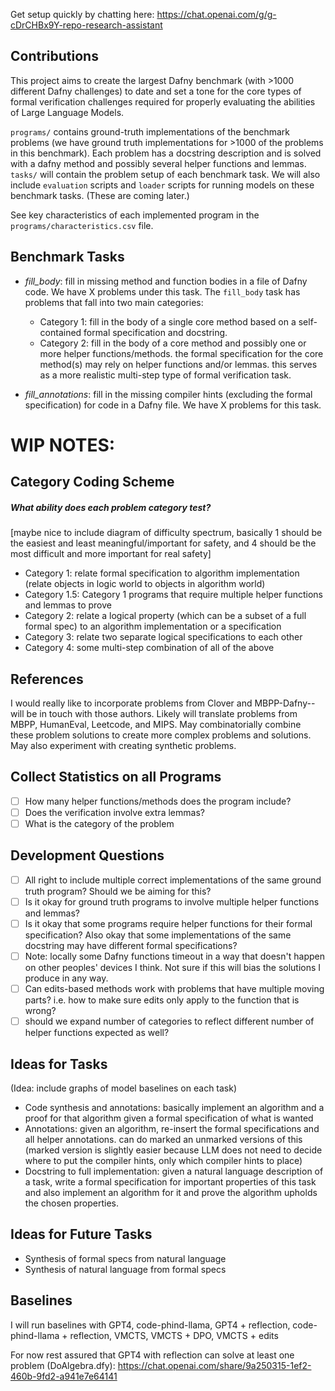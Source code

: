Get setup quickly by chatting here: https://chat.openai.com/g/g-cDrCHBx9Y-repo-research-assistant 

## Contributions
This project aims to create the largest Dafny benchmark (with >1000 different Dafny challenges) to date and set a tone for the core types of formal verification challenges required for properly evaluating the abilities of Large Language Models. 

`programs/` contains ground-truth implementations of the benchmark problems (we have ground truth implementations for >1000 of the problems in this benchmark). Each problem has a docstring description and is solved with a dafny method and possibly several helper functions and lemmas. `tasks/` will contain the problem setup of each benchmark task. We will also include `evaluation` scripts and `loader` scripts for running models on these benchmark tasks. (These are coming later.)

See key characteristics of each implemented program in the `programs/characteristics.csv` file.

## Benchmark Tasks
* *fill_body*: fill in missing method and function bodies in a file of Dafny code. We have X problems under this task.
The `fill_body` task has problems that fall into two main categories:
    * Category 1: fill in the body of a single core method based on a self-contained formal specification and docstring.
    * Category 2: fill in the body of a core method and possibly one or more helper functions/methods. the formal specification for the core method(s) may rely on helper functions and/or lemmas. this serves as a more realistic multi-step type of formal verification task.

* *fill_annotations*: fill in the missing compiler hints (excluding the formal specification) for code in a Dafny file. We have X problems for this task.

# WIP NOTES:
## Category Coding Scheme
##### What ability does each problem category test?

[maybe nice to include diagram of difficulty spectrum, basically 1 should be the easiest and least meaningful/important for safety, and 4 should be the most difficult and more important for real safety]

* Category 1: relate formal specification to algorithm implementation (relate objects in logic world to objects in algorithm world)
* Category 1.5: Category 1 programs that require multiple helper functions and lemmas to prove
* Category 2: relate a logical property (which can be a subset of a full formal spec) to an algorithm implementation or a specification
* Category 3: relate two separate logical specifications to each other
* Category 4: some multi-step combination of all of the above

## References
I would really like to incorporate problems from Clover and MBPP-Dafny-- will be in touch with those authors.
Likely will translate problems from MBPP, HumanEval, Leetcode, and MIPS. May combinatorially combine these problem solutions to create more complex problems and solutions. 
May also experiment with creating synthetic problems.

## Collect Statistics on all Programs
- [ ] How many helper functions/methods does the program include?
- [ ] Does the verification involve extra lemmas?
- [ ] What is the category of the problem

## Development Questions
- [ ] All right to include multiple correct implementations of the same ground truth program? Should we be aiming for this?
- [ ] Is it okay for ground truth programs to involve multiple helper functions and lemmas? 
- [ ] Is it okay that some programs require helper functions for their formal specification? Also okay that some implementations of the same docstring may have different formal specifications?
- [ ] Note: locally some Dafny functions timeout in a way that doesn't happen on other peoples' devices I think. Not sure if this will bias the solutions I produce in any way.
- [ ] Can edits-based methods work with problems that have multiple moving parts? i.e. how to make sure edits only apply to the function that is wrong?
- [ ] should we expand number of categories to reflect different number of helper functions expected as well?

## Ideas for Tasks
(Idea: include graphs of model baselines on each task)
- Code synthesis and annotations: basically implement an algorithm and a proof for that algorithm given a formal specification of what is wanted
- Annotations: given an algorithm, re-insert the formal specifications and all helper annotations. can do marked an unmarked versions of this (marked version is slightly easier because LLM does not need to decide where to put the compiler hints, only which compiler hints to place)
- Docstring to full implementation: given a natural language description of a task, write a formal specification for important properties of this task and also implement an algorithm for it and prove the algorithm upholds the chosen properties.

## Ideas for Future Tasks
- Synthesis of formal specs from natural language
- Synthesis of natural language from formal specs

## Baselines
I will run baselines with GPT4, code-phind-llama, GPT4 + reflection, code-phind-llama + reflection, VMCTS, VMCTS + DPO, VMCTS + edits

For now rest assured that GPT4 with reflection can solve at least one problem (DoAlgebra.dfy):
https://chat.openai.com/share/9a250315-1ef2-460b-9fd2-a941e7e64141

